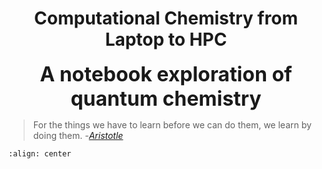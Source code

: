 #  <center><b>Computational Chemistry from Laptop to HPC</b></center>

<center><b><font size="6"> A notebook exploration of quantum chemistry </font></b></center>

> For the things we have to learn before we can do them, we learn by doing them.
> -[*Aristotle*](https://en.wikipedia.org/wiki/Aristotle)

```{figure} img/cover_96dpi.png
:align: center
```

